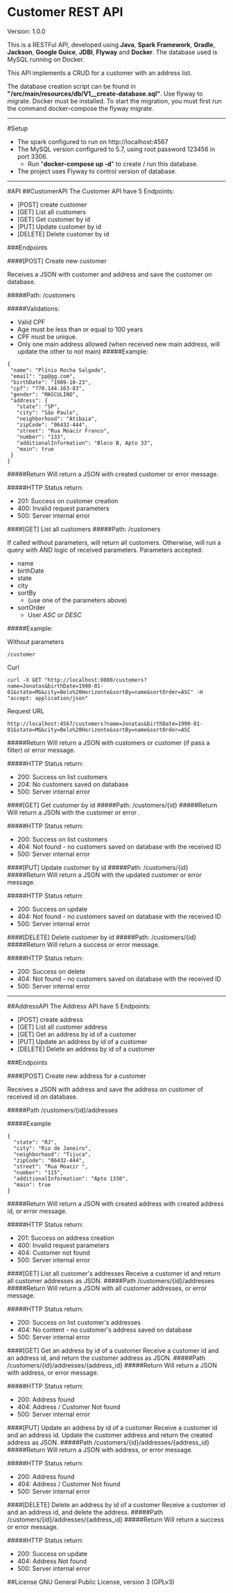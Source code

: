 # Customer REST API
Version: 1.0.0

This is a RESTFul API, developed using **Java**, **Spark** **Framework**, **Gradle**, **Jackson**, **Google Guice**, **JDBI**, **Flyway** and **Docker**.
The database used is MySQL running on Docker.

This API implements a CRUD for a customer with an address list.



The database creation script can be found in **"/src/main/resources/db/V1__create-database.sql"**. Use flyway to migrate.
Docker must be installed. To start the migration, you must first run the command docker-compose the flyway migrate.

---
#Setup

- The spark configured to run on http://localhost:4567
- The MySQL version configured to 5.7, using root password 123456 in port 3306.
    - Run "**docker-compose up -d**" to create / run this database.
- The project uses Flyway to control version of database.

---
#API
##CustomerAPI
The Customer API have 5 Endpoints:
 - [POST] create customer 
 - [GET] List all customers        
 - [GET] Get customer by id
 - [PUT] Update customer by id
 - [DELETE] Delete customer by id
  
###Endpoints
 
####[POST] Create new customer

Receives a JSON with customer and address and save the customer on database.
  
#####Path: 
    /customers
 
#####Validations:
 - Valid CPF
 - Age must be less than or equal to 100 years
 - CPF must be unique.
 - Only one main address allowed (when received new main address, will update the other to not main)
#####Example:
 ```
{
  "name": "Plínio Rocha Salgado",
  "email": "pp@gg.com",
  "birthDate": "1989-10-23",
  "cpf": "770.144.163-83",
  "gender": "MASCULINO",
  "address": {
    "state": "SP",
    "city": "São Paulo",
    "neighborhood": "Atibaia",
    "zipCode": "06432-444",
    "street": "Rua Moacir Franco",
    "number": "133",
    "additionalInformation": "Bloco B, Apto 33",
    "main": true
  }
}
```
#####Return
Will return a JSON with created customer or error message.

#####HTTP Status return:
* 201: Success on customer creation
* 400: Invalid request parameters
* 500: Server internal error

 
 ####[GET] List all customers
#####Path: 
    /customers

If called without parameters, will return all customers. Otherwise, will run a query with AND logic of received parameters.
Parameters accepted:
- name
- birthDate
- state
- city
- sortBy
    - (use one of the parameters above)
- sortOrder
    - User *ASC* or *DESC*
 
#####Example:

Without parameters
```
/customer
```
 

Curl 
```
curl -X GET "http://localhost:8080/customers?name=Jonatas&birthDate=1990-01-01&state=MG&city=Belo%20Horizonte&sortBy=name&sortOrder=ASC" -H  "accept: application/json"
```
 
 Request URL
```
http://localhost:4567/customers?name=Jonatas&birthDate=1990-01-01&state=MG&city=Belo%20Horizonte&sortBy=name&sortOrder=ASC
```

#####Return
Will return a JSON with customers or customer (if pass a filter) or error message.

#####HTTP Status return:
* 200: Success on list customers
* 204: No customers saved on database
* 500: Server internal error
 
 
####[GET] Get customer by id
#####Path:
    /customers/{id}
#####Return
Will return a JSON with the customer or error .

#####HTTP Status return:
* 200: Success on list customers
* 404: Not found - no customers saved on database with the received ID
* 500: Server internal error
 
####[PUT] Update customer by id
#####Path:
    /customers/{id}
#####Return
Will return a JSON with the updated customer or error message.

#####HTTP Status return:
* 200: Success on update
* 404: Not found - no customers saved on database with the received ID
* 500: Server internal error

####[DELETE] Delete customer by id
#####Path:
    /customers/{id}
#####Return
Will return a success or error message.

#####HTTP Status return:
* 200: Success on delete
* 404: Not found - no customers saved on database with the received ID
* 500: Server internal error


---

##AddressAPI
The Address API have 5 Endpoints:
 - [POST] create address 
 - [GET] List all customer address        
 - [GET] Get an address by id of a customer
 - [PUT] Update an address by id of a customer
 - [DELETE] Delete an address by id of a customer
  
###Endpoints
 
####[POST] Create new address for a customer

Receives a JSON with address and save the address on customer of received id on database.

#####Path
    /customers/{id}/addresses

#####Example
```
{
  "state": "RJ",
  "city": "Rio de Janeiro",
  "neighborhood": "Tijuca",
  "zipCode": "06432-444",
  "street": "Rua Moacir ",
  "number": "115",
  "additionalInformation": "Apto 1330",
  "main": true
}
```
#####Return
Will return a JSON with created address with created address id, or error message.
 
#####HTTP Status return:
*  201: Success on address creation
*  400: Invalid request parameters
*  404: Customer not found
*  500: Server internal error

####[GET] List all customer's addresses
Receive a customer id and return all customer addresses as JSON.
#####Path
    /customers/{id}/addresses
#####Return
Will return a JSON with all customer addresses, or error message.
 
#####HTTP Status return:
*  200: Success on list customer's addresses
*  404: No content - no customer's address saved on database
*  500: Server internal error

####[GET] Get an address by id of a customer 
Receive a customer id and an address id, and return the customer address as JSON.
#####Path
    /customers/{id}/addresses/{address_id}
#####Return
Will return a JSON with address, or error message.
 
#####HTTP Status return:
*  200: Address found
*  404: Address / Customer Not found
*  500: Server internal error

####[PUT] Update an address by id of a customer 
Receive a customer id and an address id. Update the customer address and return the created address as JSON.
#####Path
    /customers/{id}/addresses/{address_id}
#####Return
Will return a JSON with address, or error message.
 
#####HTTP Status return:
*  200: Address found
*  404: Address / Customer Not found
*  500: Server internal error

####[DELETE] Delete an address by id of a customer
Receive a customer id and an address id, and delete the address.
#####Path
    /customers/{id}/addresses/{address_id}
#####Return
Will return a success or error message.
 
#####HTTP Status return:
* 200: Success on update
* 404: Address Not found
* 500: Server internal error


##License
GNU General Public License, version 3 (GPLv3)
